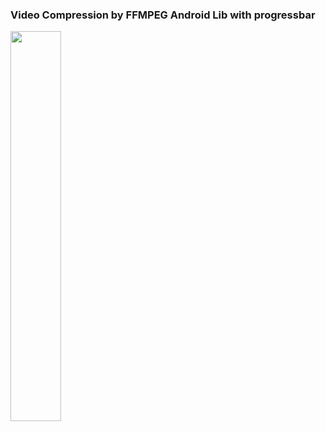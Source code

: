 ### Video Compression by FFMPEG Android Lib with progressbar
<img width='40%' src="https://github.com/umeshbsa/ffmpeg-video-compresion-with-progress-android/blob/master/screen/screen_1.png"/>
